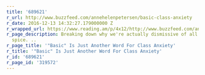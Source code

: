 ```yaml
---
title: '689621'
r_url: http://www.buzzfeed.com/annehelenpetersen/basic-class-anxiety
r_date: 2016-12-13 14:32:27.179000000 Z
r_wrapped_url: https://www.reading.am/p/4x12/http://www.buzzfeed.com/annehelenpetersen/basic-class-anxiety
r_page_description: Breaking down why we're actually dismissive of all things pumpkin
  spice. ..
r_page_title: '"Basic" Is Just Another Word For Class Anxiety'
r_title: '"Basic" Is Just Another Word For Class Anxiety'
r_id: '689621'
r_page_id: '319572'
---
```


